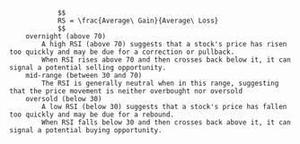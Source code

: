 
                $$
                RS = \frac{Average\ Gain}{Average\ Loss}
                $$
        overnight (above 70)
            A high RSI (above 70) suggests that a stock's price has risen too quickly and may be due for a correction or pullback.
            When RSI rises above 70 and then crosses back below it, it can signal a potential selling opportunity.
        mid-range (between 30 and 70)
            The RSI is generally neutral when in this range, suggesting that the price movement is neither overbought nor oversold
        oversold (below 30)
            A low RSI (below 30) suggests that a stock's price has fallen too quickly and may be due for a rebound.
            When RSI falls below 30 and then crosses back above it, it can signal a potential buying opportunity.        